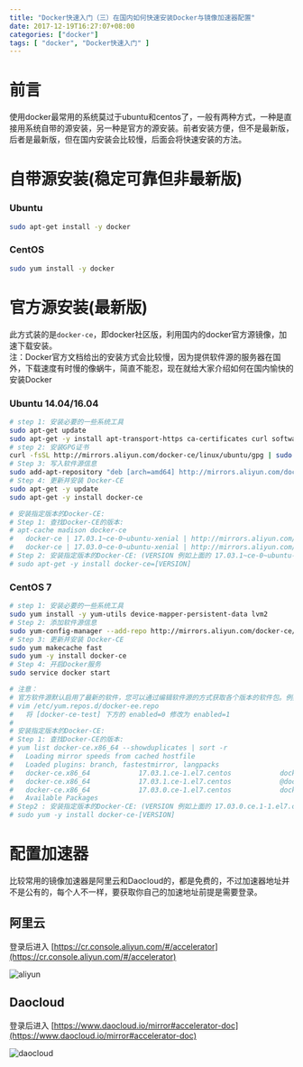 ```yaml
---
title: "Docker快速入门（三）在国内如何快速安装Docker与镜像加速器配置"
date: 2017-12-19T16:27:07+08:00
categories: ["docker"]
tags: [ "docker", "Docker快速入门" ]
---
```


# 前言
使用docker最常用的系统莫过于ubuntu和centos了，一般有两种方式，一种是直接用系统自带的源安装，另一种是官方的源安装。前者安装方便，但不是最新版，后者是最新版，但在国内安装会比较慢，后面会将快速安装的方法。

# 自带源安装(稳定可靠但非最新版)
### Ubuntu
``` sh
sudo apt-get install -y docker
```

### CentOS
``` sh
sudo yum install -y docker
```

# 官方源安装(最新版)
此方式装的是`docker-ce`，即docker社区版，利用国内的docker官方源镜像，加速下载安装。  
注：Docker官方文档给出的安装方式会比较慢，因为提供软件源的服务器在国外，下载速度有时慢的像蜗牛，简直不能忍，现在就给大家介绍如何在国内愉快的安装Docker

### Ubuntu 14.04/16.04
``` sh
# step 1: 安装必要的一些系统工具
sudo apt-get update
sudo apt-get -y install apt-transport-https ca-certificates curl software-properties-common
# step 2: 安装GPG证书
curl -fsSL http://mirrors.aliyun.com/docker-ce/linux/ubuntu/gpg | sudo apt-key add -
# Step 3: 写入软件源信息
sudo add-apt-repository "deb [arch=amd64] http://mirrors.aliyun.com/docker-ce/linux/ubuntu $(lsb_release -cs) stable"
# Step 4: 更新并安装 Docker-CE
sudo apt-get -y update
sudo apt-get -y install docker-ce

# 安装指定版本的Docker-CE:
# Step 1: 查找Docker-CE的版本:
# apt-cache madison docker-ce
#   docker-ce | 17.03.1~ce-0~ubuntu-xenial | http://mirrors.aliyun.com/docker-ce/linux/ubuntu xenial/stable amd64 Packages
#   docker-ce | 17.03.0~ce-0~ubuntu-xenial | http://mirrors.aliyun.com/docker-ce/linux/ubuntu xenial/stable amd64 Packages
# Step 2: 安装指定版本的Docker-CE: (VERSION 例如上面的 17.03.1~ce-0~ubuntu-xenial)
# sudo apt-get -y install docker-ce=[VERSION]
```

### CentOS 7
``` sh
# step 1: 安装必要的一些系统工具
sudo yum install -y yum-utils device-mapper-persistent-data lvm2
# Step 2: 添加软件源信息
sudo yum-config-manager --add-repo http://mirrors.aliyun.com/docker-ce/linux/centos/docker-ce.repo
# Step 3: 更新并安装 Docker-CE
sudo yum makecache fast
sudo yum -y install docker-ce
# Step 4: 开启Docker服务
sudo service docker start

# 注意：
# 官方软件源默认启用了最新的软件，您可以通过编辑软件源的方式获取各个版本的软件包。例如官方并没有将测试版本的软件源置为可用，你可以通过以下方式开启。同理可以开启各种测试版本等。
# vim /etc/yum.repos.d/docker-ee.repo
#   将 [docker-ce-test] 下方的 enabled=0 修改为 enabled=1
#
# 安装指定版本的Docker-CE:
# Step 1: 查找Docker-CE的版本:
# yum list docker-ce.x86_64 --showduplicates | sort -r
#   Loading mirror speeds from cached hostfile
#   Loaded plugins: branch, fastestmirror, langpacks
#   docker-ce.x86_64            17.03.1.ce-1.el7.centos            docker-ce-stable
#   docker-ce.x86_64            17.03.1.ce-1.el7.centos            @docker-ce-stable
#   docker-ce.x86_64            17.03.0.ce-1.el7.centos            docker-ce-stable
#   Available Packages
# Step2 : 安装指定版本的Docker-CE: (VERSION 例如上面的 17.03.0.ce.1-1.el7.centos)
# sudo yum -y install docker-ce-[VERSION]
```

# 配置加速器
比较常用的镜像加速器是阿里云和Daocloud的，都是免费的，不过加速器地址并不是公有的，每个人不一样，要获取你自己的加速地址前提是需要登录。

## 阿里云
登录后进入 [https://cr.console.aliyun.com/#/accelerator](https://cr.console.aliyun.com/#/accelerator)
  
![aliyun](https://res.cloudinary.com/imroc/image/upload/v1513735608/blog/docker/aliyun-accelerator.png)

## Daocloud
登录后进入 [https://www.daocloud.io/mirror#accelerator-doc](https://www.daocloud.io/mirror#accelerator-doc)
  
![daocloud](https://res.cloudinary.com/imroc/image/upload/v1513734634/blog/docker/daocloud-accelerator.png)
